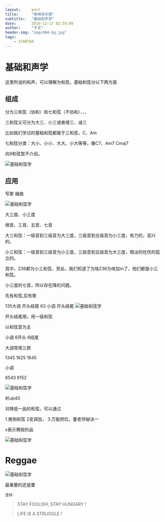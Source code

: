 ```yaml
---
layout:     post
title:      "男神讲乐理"
subtitle:   "基础和声学"
date:       2016-12-17 02:59:00
author:     "子文"
header-img: "img/404-bg.jpg"
tags:
    - STARTER
---
```




# 基础和声学

这里所说的和声，可以理解为和弦，基础和弦分以下两方面

## 组成

分为三和弦（协和）和七和弦（不协和）、、、

三和弦又可分为大三、小三或者增三、减三

比如我们学过的基础和弦都属于三和弦，C、Am

七和弦分类：大小、小小、大大、小大等等，像C7、Am7  Cmaj7

向9和弦暂不介绍。

![基础和弦学](/img/2016-12-17/IMG_2279.JPG)

## 应用

写歌 编曲

![基础和弦学](/img/2016-12-17/IMG_2280.JPG)

大三度、小三度

根音、三音、五音、七音

大三和弦：一级音到三级音为大三度，三级音到五级音为小三度，有力的，高兴的。

小三和弦：一级音到三级音为小三度，三级音到五级音为大三度，暗淡的忧伤的孤立的。

其中，236都为小三和弦，至此，我们知道了为啥236为啥加m了，他们都是小三和弦。

小三度的七音，所以存在降的问题。

先有和弦,后有歌

135大调 开头结尾
63 小调 开头结尾
![基础和弦学](/img/2016-12-17/IMG_2274.JPG)

开头结尾用，用一级和弦

以和弦音为主

小调 6开头 6结尾

大调常用三款

1345
1625
1645

小调

6543
6152

![基础和弦学](/img/2016-12-17/IMG_2275.JPG)

听ub40

对降低一品的和弦，可以通过

1.推倒和弦
2变调加，
3.万能把位，董老师秘诀一

x表示横按的品

![基础和弦学](/img/2016-12-17/IMG_2278.JPG)


# Reggae

![基础和弦学](/img/2016-12-17/IMG_2276.JPG)

最重要的还是要 

```
坚持
```


>  STAY FOOLISH, STAY HUNGARY !


>  LIFE IS A STRUGGLE !


























